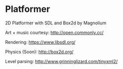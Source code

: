 Platformer
==========

2D Platformer with SDL and Box2d by Magnolium

Art + music courtesy: http://open.commonly.cc/

Rendering: https://www.libsdl.org/

Physics (Soon): http://box2d.org/

Level parsing: http://www.grinninglizard.com/tinyxml2/
